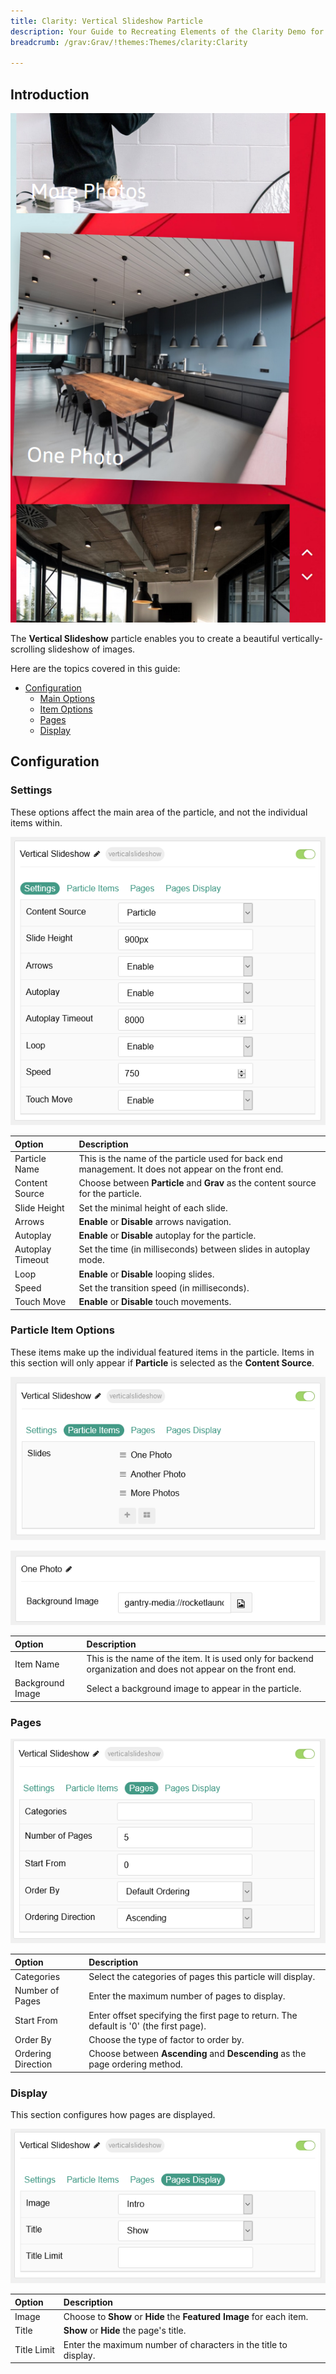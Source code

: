 ```yaml
---
title: Clarity: Vertical Slideshow Particle
description: Your Guide to Recreating Elements of the Clarity Demo for Grav
breadcrumb: /grav:Grav/!themes:Themes/clarity:Clarity

---
```


## Introduction

![](assets/particle_verticalslideshow1.png)

The **Vertical Slideshow** particle enables you to create a beautiful vertically-scrolling slideshow of images.

Here are the topics covered in this guide:

* [Configuration](#configuration)
    - [Main Options](#settings)
    - [Item Options](#particle-item-options)
    - [Pages](#pages)
    - [Display](#display)

## Configuration

### Settings

These options affect the main area of the particle, and not the individual items within.

![](assets/particle_verticalslideshow2.png)

| Option            | Description                                                                                               |
| :---------------- | :-------------------------------------------------------------------------------------------------------- |
| Particle Name     | This is the name of the particle used for back end management. It does not appear on the front end.       |
| Content Source    | Choose between **Particle** and **Grav** as the content source for the particle.                     |
| Slide Height      | Set the minimal height of each slide.                                                                     |
| Arrows            | **Enable** or **Disable** arrows navigation.                                                              |
| Autoplay          | **Enable** or **Disable** autoplay for the particle.                                                      |
| Autoplay Timeout  | Set the time (in milliseconds) between slides in autoplay mode.                                           |
| Loop              | **Enable** or **Disable** looping slides.                                                                 |
| Speed             | Set the transition speed (in milliseconds).                                                               |
| Touch Move        | **Enable** or **Disable** touch movements.                                                                |

### Particle Item Options

These items make up the individual featured items in the particle. Items in this section will only appear if **Particle** is selected as the **Content Source**.

![](assets/particle_verticalslideshow3.png)

![](assets/particle_verticalslideshow4.png)

| Option                  | Description                                                                                                  |
| :---------------------- | :--------------------------------------------------------------------------------------                      |
| Item Name               | This is the name of the item. It is used only for backend organization and does not appear on the front end. |
| Background Image        | Select a background image to appear in the particle.                                                         |


### Pages

![](assets/particle_verticalslideshow5.png)

| Option             | Description                                                                            |
| :-----             | :-----                                                                                 |
| Categories         | Select the categories of pages this particle will display.                             |
| Number of Pages    | Enter the maximum number of pages to display.                                          |
| Start From         | Enter offset specifying the first page to return. The default is '0' (the first page). |
| Order By           | Choose the type of factor to order by.                                                 |
| Ordering Direction | Choose between **Ascending** and **Descending** as the page ordering method.           |

### Display

This section configures how pages are displayed.

![](assets/particle_verticalslideshow6.png)

| Option      | Description                                                          |
| :-----      | :-----                                                               |
| Image       | Choose to **Show** or **Hide** the **Featured Image** for each item. |
| Title       | **Show** or **Hide** the page's title.                               |
| Title Limit | Enter the maximum number of characters in the title to display.      |